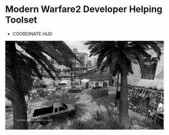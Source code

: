# Modern Warfare2 Developer Helping Toolset


- COORDINATE HUD

![code](https://raw.githubusercontent.com/hosseinpourziyaie/MW2_SCRIPTS/master/Developer_Tools/showoff_1.jpg)